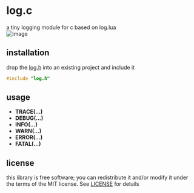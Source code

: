 # log.c
a tiny logging module for c based on log.lua  
![image](https://cloud.githubusercontent.com/assets/9454576/16541850/4d03dc36-4056-11e6-8a3b-f0c6b713a591.png)
## installation
drop the [log.h](https://github.com/EmekaNkurumeh/log.c/blob/master/log.h) into an existing project and include it
```c
#include "log.h"
```

## usage
* **TRACE(...)**
* **DEBUG(...)**
* **INFO(...)**
* **WARN(...)**
* **ERROR(...)**
* **FATAL(...)**


## license
this library is free software; you can redistribute it and/or modify it under
the terms of the MIT license. See [LICENSE](LICENSE) for details
